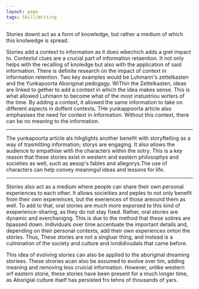 ```yaml
---
layout: page
tags: Skill/Writing 
---
```


Stories downt act as a form of knowledge, but rather a medium of which this knolwedge is spread.

Stories add a context to information as it does wbechich adds a gret impact to. Contextul clues are a crucial part of information retaention. It not only helps with the recalling of knoledge but also with the application of said information. There is definite research on the impact of context in information retention. Two key examples would be Luhmann's zettelkasten and the Yunkapoorta Aboriginal pedogagy. WiThin the Zettelkasten, ideas are linked to gether to add a context in which the idea makes sense. This is what allowed Luhmann to become what of the most instustriou wirters of the time. By adding a context, it allowed the same information to take on different aspects in doffent contexts. THe yunkappoorta article also emphasises the need for context in information. Without this context, there can be no meaning to the information.

---

The yunkapoorta article als hihglights another benefit with storyftelling as a way of trasmitting information; storys are engaging. It also allows the audience to empathise with the characters within the sotry. This is a key reason that these stories exist in western and eastern philosophys and societies as well, such as aesop's fables and allegorys.The use of characters can help convey meaningul ideas and lessons for life.

---

Stories also act as a medium where people can share their own personal experiences to each other. It allows socieities and peples to not only benefit from their own expereinces, but the exeriences of those areound them as well. To add to that, oral stories are much more exporsed to this kind of exeperience-sharing, as they do not stay fixed. Rather, oral stories are dynamic and everchanigng. This is due to the method that these sotires are bpassed down. Individuals over time accentuate the important details and, depending on their personal contexts, add their own experiences onton the stories. Thus, These stories are not  a singluar thing, and instead is a culmination of the society and culture and ivndidivudals that came before.

This idea of evolving stories can also be applied to the aboriginal dreaming storiees. These strories acan also be assumed to evolve over tim, adding meaning and removing less cruicial information. However, unlike western orf  eastern storie, these stories have been present for a much longer time, as Aborigial culture itself has persisted fro tehns of thousands of yars.